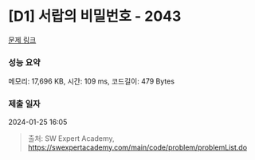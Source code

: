 # [D1] 서랍의 비밀번호 - 2043 

[문제 링크](https://swexpertacademy.com/main/code/problem/problemDetail.do?contestProbId=AV5QJ_8KAx8DFAUq) 

### 성능 요약

메모리: 17,696 KB, 시간: 109 ms, 코드길이: 479 Bytes

### 제출 일자

2024-01-25 16:05



> 출처: SW Expert Academy, https://swexpertacademy.com/main/code/problem/problemList.do